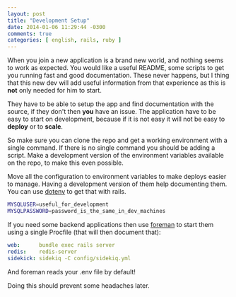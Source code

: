 ```yaml
---
layout: post
title: "Development Setup"
date: 2014-01-06 11:29:44 -0300
comments: true
categories: [ english, rails, ruby ]
---
```


When you join a new application is a brand new world, and nothing seems
to work as expected. You would like a useful README, some scripts to get
you running fast and good documentation. These never happens, but I
thing that this new dev will add useful information from that experience
as this is **not** only needed for him to start.

They have to be able to setup the app and find documentation with the
source, if they don't then **you** have an issue. The application have
to be easy to start on development, because if it is not easy it will
not be easy to **deploy** or to **scale**.

So make sure you can clone the repo and get a working environment with a
single command. If there is no single command you should be adding a
script. Make a development version of the environment variables
available on the repo, to make this even possible.

Move all the configuration to environment variables to make deploys
easier to manage. Having a development version of them help documenting
them. You can use [dotenv][1] to get that with rails.

~~~ sh
MYSQLUSER=useful_for_development
MYSQLPASSWORD=password_is_the_same_in_dev_machines
~~~

If you need some backend applications then use [foreman][2] to start
them using a single Procfile (that will then document that):

~~~ yaml
web:      bundle exec rails server
redis:    redis-server
sidekick: sidekiq -C config/sidekiq.yml
~~~

And foreman reads your .env file by default!

Doing this should prevent some headaches later.

  [1]: https://github.com/bkeepers/dotenv/
  [2]: https://github.com/ddollar/foreman
